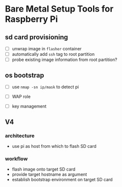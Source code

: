 # Bare Metal Setup Tools for Raspberry Pi

## sd card provisioning

- [ ] unwrap image in `flasher` container
- [ ] automatically add `ssh` tag to root partition
- [ ] probe existing image information from root partition?

## os bootstrap
- [ ] use `nmap -sn ip/mask` to detect pi
- [ ] WAP role
- [ ] key management


## V4

### architecture
* use pi as host from which to flash SD card

### workflow
* flash image onto target SD card
* provide target hostname as argument
* establish bootstrap environment on target SD card 
